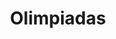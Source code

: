 ---
title: "Olimpiadas"  # Add a page title.
summary: "Recursos para Olimpiadas de Física y Química."  # Add a page description.
type: "widget_page"  # Page type is a Widget Page
url: "recursos-fisica-quimica/olimpiadas"
---
